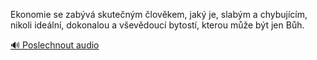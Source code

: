 
Ekonomie se zabývá skutečným člověkem, jaký je, slabým a chybujícím, nikoli ideální, dokonalou a vševědoucí bytostí, kterou může být jen Bůh.

[🔊 Poslechnout audio](/data/7-paragraphs/audio/chapter_26/para_004-Ekonomie-se-zabv-skutenm-lovkem-jak-je-sl.mp3)
